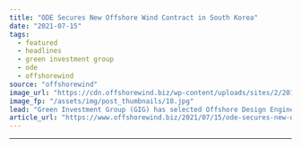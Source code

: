 ```yaml
---
title: "ODE Secures New Offshore Wind Contract in South Korea"
date: "2021-07-15"
tags: 
  - featured
  - headlines
  - green investment group
  - ode
  - offshorewind
source: "offshorewind"
image_url: "https://cdn.offshorewind.biz/wp-content/uploads/sites/2/2019/06/10133106/GIG-Launches-1.4GW-Offshore-Wind-Project-in-South-Korea.jpg"
image_fp: "/assets/img/post_thumbnails/18.jpg"
lead: "Green Investment Group (GIG) has selected Offshore Design Engineering (ODE) as an Owner’s Engineer"
article_url: "https://www.offshorewind.biz/2021/07/15/ode-secures-new-offshore-wind-contract-in-south-korea/"
---
```


---

